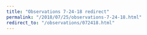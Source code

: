 ```yaml
---
title: "Observations 7-24-18 redirect"
permalink: "/2018/07/25/observations-7-24-18.html"
redirect_to: "/observations/072418.html"
---
```

